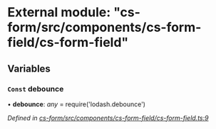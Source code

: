 # External module: "cs-form/src/components/cs-form-field/cs-form-field"

## Variables

### `Const` debounce

• **debounce**: *any* =  require('lodash.debounce')

*Defined in [cs-form/src/components/cs-form-field/cs-form-field.ts:9](https://github.com/TNOCS/csnext/blob/99cbd46d/packages/cs-form/src/components/cs-form-field/cs-form-field.ts#L9)*
